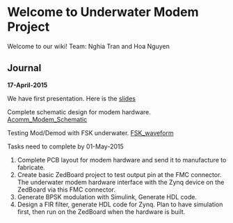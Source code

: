 # Welcome to Underwater Modem Project

Welcome to our wiki! 
Team: Nghia Tran and Hoa Nguyen

## Journal

**17-April-2015**

We have first presentation. Here is the [slides](https://bitbucket.org/txnghia/capstone/downloads/Progress_04162015.pptx)

Complete schematic design for modem hardware.  [Acomm_Modem_Schematic](https://bitbucket.org/txnghia/capstone/downloads/PCB_Acomm_Project.pdf)

Testing Mod/Demod with FSK underwater. [FSK_waveform](https://bitbucket.org/txnghia/capstone/wiki/FSK%20test%20underwater)

Tasks need to complete by 01-May-2015
1. Complete PCB layout for modem hardware and send it to manufacture to fabricate. 
2. Create basic ZedBoard project to test output pin at the FMC connector.  The underwater modem hardware interface with the Zynq device on the ZedBoard via this FMC connector.
3. Generate BPSK modulation with Simulink, Generate HDL code.
4. Design a FIR filter, generate HDL code for Zynq. Plan to have simulation first, then run on the ZedBoard when the hardware is built.

